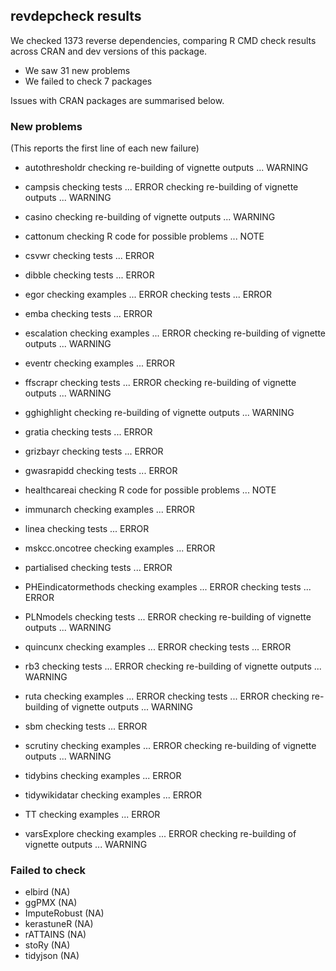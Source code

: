 ## revdepcheck results

We checked 1373 reverse dependencies, comparing R CMD check results across CRAN and dev versions of this package.

 * We saw 31 new problems
 * We failed to check 7 packages

Issues with CRAN packages are summarised below.

### New problems
(This reports the first line of each new failure)

* autothresholdr
  checking re-building of vignette outputs ... WARNING

* campsis
  checking tests ... ERROR
  checking re-building of vignette outputs ... WARNING

* casino
  checking re-building of vignette outputs ... WARNING

* cattonum
  checking R code for possible problems ... NOTE

* csvwr
  checking tests ... ERROR

* dibble
  checking tests ... ERROR

* egor
  checking examples ... ERROR
  checking tests ... ERROR

* emba
  checking tests ... ERROR

* escalation
  checking examples ... ERROR
  checking re-building of vignette outputs ... WARNING

* eventr
  checking examples ... ERROR

* ffscrapr
  checking tests ... ERROR
  checking re-building of vignette outputs ... WARNING

* gghighlight
  checking re-building of vignette outputs ... WARNING

* gratia
  checking tests ... ERROR

* grizbayr
  checking tests ... ERROR

* gwasrapidd
  checking tests ... ERROR

* healthcareai
  checking R code for possible problems ... NOTE

* immunarch
  checking examples ... ERROR

* linea
  checking tests ... ERROR

* mskcc.oncotree
  checking examples ... ERROR

* partialised
  checking tests ... ERROR

* PHEindicatormethods
  checking examples ... ERROR
  checking tests ... ERROR

* PLNmodels
  checking tests ... ERROR
  checking re-building of vignette outputs ... WARNING

* quincunx
  checking examples ... ERROR
  checking tests ... ERROR

* rb3
  checking tests ... ERROR
  checking re-building of vignette outputs ... WARNING

* ruta
  checking examples ... ERROR
  checking tests ... ERROR
  checking re-building of vignette outputs ... WARNING

* sbm
  checking tests ... ERROR

* scrutiny
  checking examples ... ERROR
  checking re-building of vignette outputs ... WARNING

* tidybins
  checking examples ... ERROR

* tidywikidatar
  checking examples ... ERROR

* TT
  checking examples ... ERROR

* varsExplore
  checking examples ... ERROR
  checking re-building of vignette outputs ... WARNING

### Failed to check

* elbird       (NA)
* ggPMX        (NA)
* ImputeRobust (NA)
* kerastuneR   (NA)
* rATTAINS     (NA)
* stoRy        (NA)
* tidyjson     (NA)
